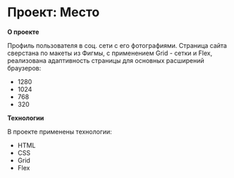# Проект: Место

**О проекте**

Профиль пользователя в соц. сети с его фотографиями.
Страница сайта сверстана по макеты из Фигмы, с применением Grid - сетки и Flex, реализована адаптивность страницы для основных расширений браузеров:

- 1280
- 1024
- 768
- 320

**Технологии**

В проекте применены технологии:

- HTML
- CSS
- Grid
- Flex
